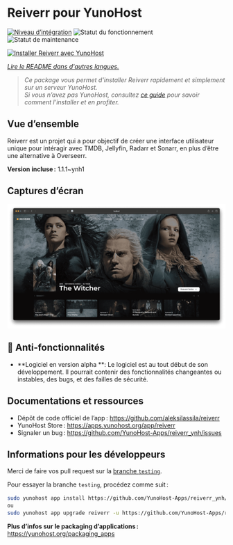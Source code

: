 <!--
Nota bene : ce README est automatiquement généré par <https://github.com/YunoHost/apps/tree/master/tools/readme_generator>
Il NE doit PAS être modifié à la main.
-->

# Reiverr pour YunoHost

[![Niveau d’intégration](https://dash.yunohost.org/integration/reiverr.svg)](https://dash.yunohost.org/appci/app/reiverr) ![Statut du fonctionnement](https://ci-apps.yunohost.org/ci/badges/reiverr.status.svg) ![Statut de maintenance](https://ci-apps.yunohost.org/ci/badges/reiverr.maintain.svg)

[![Installer Reiverr avec YunoHost](https://install-app.yunohost.org/install-with-yunohost.svg)](https://install-app.yunohost.org/?app=reiverr)

*[Lire le README dans d'autres langues.](./ALL_README.md)*

> *Ce package vous permet d’installer Reiverr rapidement et simplement sur un serveur YunoHost.*  
> *Si vous n’avez pas YunoHost, consultez [ce guide](https://yunohost.org/install) pour savoir comment l’installer et en profiter.*

## Vue d’ensemble

Reiverr est un projet qui a pour objectif de créer une interface utilisateur unique pour intéragir avec TMDB, Jellyfin, Radarr et Sonarr, en plus d’être une alternative à Overseerr.

**Version incluse :** 1.1.1~ynh1

## Captures d’écran

![Capture d’écran de Reiverr](./doc/screenshots/screenshot.png)

## :red_circle: Anti-fonctionnalités

- **Logiciel en version alpha **: Le logiciel est au tout début de son développement. Il pourrait contenir des fonctionnalités changeantes ou instables, des bugs, et des failles de sécurité.

## Documentations et ressources

- Dépôt de code officiel de l’app : <https://github.com/aleksilassila/reiverr>
- YunoHost Store : <https://apps.yunohost.org/app/reiverr>
- Signaler un bug : <https://github.com/YunoHost-Apps/reiverr_ynh/issues>

## Informations pour les développeurs

Merci de faire vos pull request sur la [branche `testing`](https://github.com/YunoHost-Apps/reiverr_ynh/tree/testing).

Pour essayer la branche `testing`, procédez comme suit :

```bash
sudo yunohost app install https://github.com/YunoHost-Apps/reiverr_ynh/tree/testing --debug
ou
sudo yunohost app upgrade reiverr -u https://github.com/YunoHost-Apps/reiverr_ynh/tree/testing --debug
```

**Plus d’infos sur le packaging d’applications :** <https://yunohost.org/packaging_apps>
